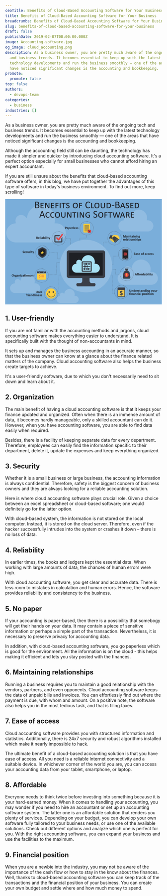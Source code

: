 ```yaml
---
ceoTitle: Benefits of Cloud-Based Accounting Software for Your Business
title: Benefits of Cloud-Based Accounting Software for Your Business
breadcrumbs: Benefits of Cloud-Based Accounting Software for Your Business
slug: benefits-of-cloud-based-accounting-software-for-your-business
draft: false
publishDate: 2019-02-07T00:00:00.000Z
image: Accounting-software.jpg
og_image: cloud_accounting.png
description: As a business owner, you are pretty much aware of the ongoing tech
  and business trends. It becomes essential to keep up with the latest
  technology developments and run the business smoothly — one of the areas that
  have noticed significant changes is the accounting and bookkeeping.
promote:
  promote: false
top: false
authors:
  - devops-team
categories:
  - business
industries: []
---
```

As a business owner, you are pretty much aware of the ongoing tech and business trends. It becomes essential to keep up with the latest technology developments and run the business smoothly — one of the areas that have noticed significant changes is the accounting and bookkeeping.

Although the accounting field still can be daunting, the technology has made it simpler and quicker by introducing cloud accounting software. It's a perfect option especially for small businesses who cannot afford hiring an expert accountant.

If you are still unsure about the benefits that cloud-based accounting software offers, in this blog, we have put together the advantages of this type of software in today's business environment. To find out more, keep scrolling!

![Benefits of cloud-based accounting software](cloud-accounting-benefits.png)

## 1. User-friendly

If you are not familiar with the accounting methods and jargons, cloud accounting software makes everything easier to understand. It is specifically built with the thought of non-accountants in mind.

It sets up and manages the business accounting in an accurate manner, so that the business owner can know at a glance about the finance related matters of the company. Cloud accounting software also helps the business create targets to achieve.

It's a user-friendly software, due to which you don't necessarily need to sit down and learn about it.

## 2. Organization

The main benefit of having a cloud accounting software is that it keeps your finance updated and organized. Often when there is an immense amount of data, it becomes hardly manageable, only a skilled accountant can do it. However, when you have accounting software, you are able to find data easily when required.

Besides, there is a facility of keeping separate data for every department. Therefore, employees can easily find the information specific to their department, delete it, update the expenses and keep everything organized.

## 3. Security

Whether it is a small business or large business, the accounting information is always confidential. Therefore, safety is the biggest concern of business owners and they are always looking for a reliable accounting solution.

Here is where cloud accounting software plays crucial role. Given a choice between an excel spreadsheet or cloud-based software; one would definitely go for the latter option.

With cloud-based system, the information is not stored on the local computer. Instead, it is stored on the cloud server. Therefore, even if the hacker successfully intrudes into the system or crashes it down – there is no loss of data.

## 4. Reliability

In earlier times, the books and ledgers kept the essential data. When working with large amounts of data, the chances of human errors were high.

With cloud accounting software, you get clear and accurate data. There is less room to mistakes in calculation and human errors. Hence, the software provides reliability and consistency to the business.

## 5. No paper

If your accounting is paper-based, then there is a possibility that somebogy will get their hands on your data. It may contain a piece of sensitive information or perhaps a simple part of the transaction. Nevertheless, it is necessary to preserve privacy for accounting data.

In addition, with cloud-based accounting software, you go paperless which is good for the environment. All the information is on the cloud - this helps making it efficient and lets you stay posted with the finances.

## 6. Maintaining relationships

Running a business requires you to maintain a good relationship with the vendors, partners, and even opponents. Cloud accounting software keeps the data of unpaid bills and invoices. You can effortlessly find out where the payment is due, with whom and amount. On a positive note, the software also helps you in the most tedious task, and that is filing taxes.

## 7. Ease of access

Cloud accounting software provides you with structured information and statistics. Additionally, there is 24x7 security and robust algorithms installed which make it nearly impossible to hack.

The ultimate benefit of a cloud-based accounting solution is that you have ease of access. All you need is a reliable Internet connectivity and a suitable device. In whichever corner of the world you are, you can access your accounting data from your tablet, smartphone, or laptop.

## 8. Affordable

Everyone needs to think twice before investing into something because it is your hard-earned money. When it comes to handling your accounting, you may wonder if you need to hire an accountant or set up an accounting software system. The latter one is an affordable solution that renders you plenty of services. Depending on your budget, you can develop your own software fully tailored to your business needs, or use one of the available solutions. Check out different options and analyze which one is perfect for you. With the right accounting software, you can expand your business and use the facilities to the maximum.

## 9. Financial position

When you are a newbie into the industry, you may not be aware of the importance of the cash flow or how to stay in the know about the finances. Well, thanks to cloud-based accounting software you can keep track of the transactions and the financial position of your business. You can create your own budget and settle where and how much money to spend.
